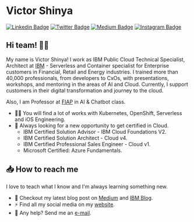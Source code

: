 # Victor Shinya

[![Linkedin Badge](https://img.shields.io/badge/-LinkedIn-blue?style=flat&logo=LinkedIn&logoColor=white)](https://www.linkedin.com/in/victorshinya)
[![Twitter Badge](https://img.shields.io/badge/-Twitter-1ca0f1?style=flat&logo=Twitter&logoColor=white)](https://twitter.com/victorshinya)
[![Medium Badge](https://img.shields.io/badge/-Medium-000?style=flat&logo=Medium&logoColor=white)](https://blog.victorshinya.com.br)
[![Instagram Badge](https://img.shields.io/badge/-Instagram-C13584?style=flat&logo=Instagram&logoColor=white)](https://www.instagram.com/victorshinya)

## Hi team! 👊🏻

My name is Victor Shinya! I work as IBM Public Cloud Technical Specialist, Architect at [IBM](https://cloud.ibm.com) - Serverless and Container specialist for Enterprise customers in Financial, Retail and Energy industries. I trained more than 40,000 professionals, from developers to CxOs, with presentations, workshops, and mentoring in the areas of AI and Cloud. Currently, I support customers in their digital transformation and journey to the cloud.

Also, I am Professor at [FIAP](https://www.fiap.com.br) in AI & Chatbot class.

- ✍🏻 You will find a lot of works with Kubernetes, OpenShift, Serverless and iOS Engineering.
- 📖 Always looking for a new opportunity to get certified in Cloud.
  - IBM Certified Solution Advisor - IBM Cloud Foundations V2.
  - IBM Certified Solution Architect - Cloud v4.
  - IBM Certified Professional Sales Engineer - Cloud v1.
  - Microsoft Certified: Azure Fundamentals.

## 📥 How to reach me

I love to teach what I know and I'm always learning something new.

- 📓 Checkout my latest blog post on [Medium](https://blog.victorshinya.com.br) and [IBM Blog](https://www.ibm.com/blogs/digital-transformation/br-pt/author/victorshinya/).
- ⚡️ Find all my social media on my [website](https://www.victorshinya.com.br).
- 📩 Any help? Send me an [e-mail](mailto:contato@victorshinya.com.br).
